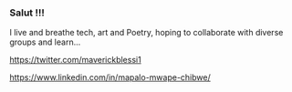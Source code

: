 ### Salut !!!
I live and breathe tech, art and Poetry, hoping to collaborate with diverse groups and learn...

https://twitter.com/maverickblessi1

https://www.linkedin.com/in/mapalo-mwape-chibwe/

